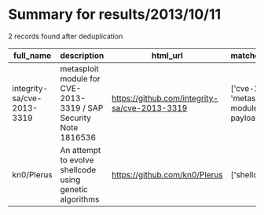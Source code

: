 
# Summary for results/2013/10/11
    
2 records found after deduplication

| full_name | description | html_url | matched_list | matched_count | pushed_at | size | stargazers_count | language | forks_count | vul_ids |
|----------------------------|-----------------------------------------------------------------|-----------------------------------------------|-------------------------------------------|-----------------|---------------------------|--------|--------------------|------------|---------------|-------------------|
| integrity-sa/cve-2013-3319 | metasploit module for CVE-2013-3319 / SAP Security Note 1816536 | https://github.com/integrity-sa/cve-2013-3319 | ['cve-2', 'metasploit module OR payload'] | 2 | 2013-10-11 17:01:09+00:00 | 108 | 0 | Ruby | 1 | ['CVE-2013-3319'] |
| kn0/Plerus | An attempt to evolve shellcode using genetic algorithms | https://github.com/kn0/Plerus | ['shellcode'] | 1 | 2013-10-11 00:51:35+00:00 | 112 | 3 | Ruby | 0 | [] |
